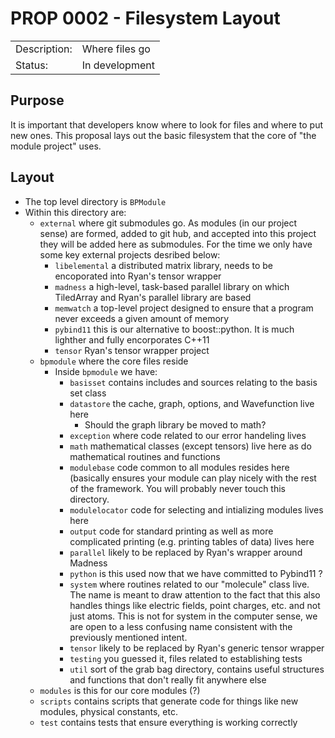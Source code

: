 # PROP 0002 - Filesystem Layout

|                |                                           |
|:---------------|:------------------------------------------|
| Description:   | Where files go                            |
| Status:        | In development                            |


## Purpose
It is important that developers know where to look for files and where to put new ones.  This proposal lays out the basic filesystem that the core of "the module project" uses.

## Layout
- The top level directory is `BPModule`
- Within this directory are:
  - `external` where git submodules go. As modules (in our project sense) are formed, added to git hub, and accepted into this project they will be added here as submodules. For the time we only have some key external projects desribed below:
     - `libelemental` a distributed matrix library, needs to be encoporated into Ryan's tensor wrapper
     - `madness` a high-level, task-based parallel library on which TiledArray and Ryan's parallel library are based
     - `memwatch` a top-level project designed to ensure that a program never exceeds a given amount of memory
     - `pybind11` this is our alternative to boost::python.  It is much lighther and fully encorporates C++11
     - `tensor` Ryan's tensor wrapper project
  - `bpmodule` where the core files reside
    - Inside `bpmodule` we have:
      - `basisset` contains includes and sources relating to the basis set class
      - `datastore` the cache, graph, options, and Wavefunction live here 
         - Should the graph library be moved to math?
      - `exception` where code related to our error handeling lives
      - `math` mathematical classes (except tensors) live here as do mathematical routines and functions
      - `modulebase` code common to all modules resides here (basically ensures your module can play nicely with the rest of the          framework.  You will probably never touch this directory.
      - `modulelocator` code for selecting and intializing modules lives here
      - `output` code for standard printing as well as more complicated printing (e.g. printing tables of data) lives here
      - `parallel` likely to be replaced by Ryan's wrapper around Madness
      - `python` is this used now that we have committed to Pybind11 ?
      - `system` where routines related to our "molecule" class live.  The name is meant to draw attention to the fact that this also handles things like electric fields, point charges, etc. and not just atoms.  This is not for system in the computer sense, we are open to a less confusing name consistent with the previously mentioned intent.
      - `tensor` likely to be replaced by Ryan's generic tensor wrapper
      - `testing` you guessed it, files related to establishing tests
      - `util` sort of the grab bag directory, contains useful structures and functions that don't really fit anywhere else
   - `modules` is this for our core modules (?)
   - `scripts` contains scripts that generate code for things like new modules, physical constants, etc.
   - `test` contains tests that ensure everything is working correctly 
